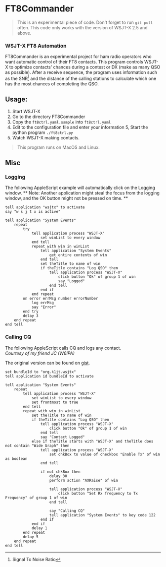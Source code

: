 
# FT8Commander

> This is an experimental piece of code. Don't forget to run `git pull` often.
> This code only works with the version of WSJT-X 2.5 and above.

### WSJT-X FT8 Automation

FT8Commander is an experimental project for ham radio operators who
want automatic control of their FT8 contacts. This program controls
WSJT-X to optimize contacts' chances during a contest or DX (make as
many QSO as possible). After a receive sequence, the program uses
information such as the SNR[^1] and the distance of the calling
stations to calculate which one has the most chances of completing the
QSO.

## Usage:

  1. Start WSJT-X
  2. Go to the directory FT8Commander
  3. Copy the `ft8ctrl.yaml.sample` into `ft8ctrl.yaml`
  4. Edit to the configuration file and enter your information
  5, Start the python program `./ft8ctrl.py`
  6. Watch WSJT-X making contacts.

> This program runs on MacOS and Linux.

## Misc

### Logging

The following AppleScript example will automatically click on the Logging window.
** Note: Another application might steal the focus from the logging window, and the OK button might not be pressed on time. **

```
tell application "wsjtx" to activate
say "w s j t x is active"

tell application "System Events"
	repeat
		try
			tell application process "WSJT-X"
				set winList to every window
			end tell
			repeat with win in winList
				tell application "System Events"
					get entire contents of win
				end tell
				set theTitle to name of win
				if theTitle contains "Log QSO" then
					tell application process "WSJT-X"
						click button "Ok" of group 1 of win
						say "Logged"
					end tell
				end if
			end repeat
		on error errMsg number errorNumber
			log errMsg
			say "Error"
		end try
		delay 3
	end repeat
end tell
```

### Calling CQ

The following AppleScript calls CQ and logs any contact.<br>
_Courtesy of my friend JC (W6IPA)_

The original version can be found on [gist][1].

```
set bundleId to "org.k1jt.wsjtx"
tell application id bundleId to activate

tell application "System Events"
	repeat
		tell application process "WSJT-X"
			set winList to every window
			set frontmost to true
		end tell
		repeat with win in winList
			set theTitle to name of win
			if theTitle contains "Log QSO" then
				tell application process "WSJT-X"
					click button "Ok" of group 1 of win
				end tell
				say "Contact Logged"
			else if theTitle starts with "WSJT-X" and theTitle does not contain "Wide Graph" then
				tell application process "WSJT-X"
					set chkBox to value of checkbox "Enable Tx" of win as boolean
				end tell

				if not chkBox then
					delay 30
					perform action "AXRaise" of win

					tell application process "WSJT-X"
						click button "Set Rx frequency to Tx Frequency" of group 1 of win
					end tell

					say "Calling CQ"
					tell application "System Events" to key code 122
				end if
			end if
			delay 1
		end repeat
		delay 5
	end repeat
end tell
```

[^1]: Signal To Noise Ratio

[1]: https://gist.github.com/jc-m/f4ae181cdbac7adc8621e93a0c26c8e5
